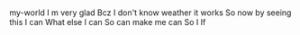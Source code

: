 #  
my-world
I m very glad
Bcz I don't know weather it works
So now by seeing this I can
What else I can
So can make me can
So
I
If
